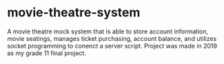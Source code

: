 # movie-theatre-system
A movie theatre mock system that is able to store account information, movie seatings, manages ticket purchasing, account balance, and utilizes socket programming to conenct a server script.
Project was made in 2019 as my grade 11 final project.
